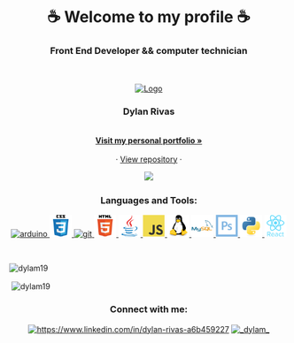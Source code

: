 <h1 align="center">☕ Welcome to my profile ☕</h1>
<h3 align="center">Front End Developer && computer technician</h3>

<div align="center">
  <br><br>
  <a href="https://dylam19.github.io/portafolio/" target="_blank">
    <img src="https://dylam19.github.io/portafolio/images/logo-pag-2.png" alt="Logo" width="100" height="100">
  </a>
  <h3 align="center">Dylan Rivas</h3>
  <p align="center">
    <br />
    <a href="https://dylam19.github.io/portafolio/" target="_blank"><strong>Visit my personal portfolio »</strong></a>
    <br />
    <br />
    ·
    <a href="https://github.com/dylam19/portafolio" target"_blank">View repository</a>
    ·
  </p>
</div>

<p align="center"> <img src="https://komarev.com/ghpvc/?username=dylam19&label=Profile%20views&color=0e75b6&style=flat" style="width:20%;height:auto; alt="dylam19" /> </p>

<h3 align="center">Languages and Tools:</h3>
<p align="center"> <a href="https://www.arduino.cc/" target="_blank" rel="noreferrer"> <img src="https://cdn.worldvectorlogo.com/logos/arduino-1.svg" alt="arduino" width="40" height="40"/> </a> <a href="https://www.w3schools.com/css/" target="_blank" rel="noreferrer"> <img src="https://raw.githubusercontent.com/devicons/devicon/master/icons/css3/css3-original-wordmark.svg" alt="css3" width="40" height="40"/> </a> <a href="https://git-scm.com/" target="_blank" rel="noreferrer"> <img src="https://www.vectorlogo.zone/logos/git-scm/git-scm-icon.svg" alt="git" width="40" height="40"/> </a> <a href="https://www.w3.org/html/" target="_blank" rel="noreferrer"> <img src="https://raw.githubusercontent.com/devicons/devicon/master/icons/html5/html5-original-wordmark.svg" alt="html5" width="40" height="40"/> </a> <a href="https://www.java.com" target="_blank" rel="noreferrer"> <img src="https://raw.githubusercontent.com/devicons/devicon/master/icons/java/java-original.svg" alt="java" width="40" height="40"/> </a> <a href="https://developer.mozilla.org/en-US/docs/Web/JavaScript" target="_blank" rel="noreferrer"> <img src="https://raw.githubusercontent.com/devicons/devicon/master/icons/javascript/javascript-original.svg" alt="javascript" width="40" height="40"/> </a> <a href="https://www.linux.org/" target="_blank" rel="noreferrer"> <img src="https://raw.githubusercontent.com/devicons/devicon/master/icons/linux/linux-original.svg" alt="linux" width="40" height="40"/> </a> <a href="https://www.mysql.com/" target="_blank" rel="noreferrer"> <img src="https://raw.githubusercontent.com/devicons/devicon/master/icons/mysql/mysql-original-wordmark.svg" alt="mysql" width="40" height="40"/> </a> <a href="https://www.photoshop.com/en" target="_blank" rel="noreferrer"> <img src="https://raw.githubusercontent.com/devicons/devicon/master/icons/photoshop/photoshop-line.svg" alt="photoshop" width="40" height="40"/> </a> <a href="https://www.python.org" target="_blank" rel="noreferrer"> <img src="https://raw.githubusercontent.com/devicons/devicon/master/icons/python/python-original.svg" alt="python" width="40" height="40"/> </a> <a href="https://reactjs.org/" target="_blank" rel="noreferrer"> <img src="https://raw.githubusercontent.com/devicons/devicon/master/icons/react/react-original-wordmark.svg" alt="react" width="40" height="40"/> </a> </p>
<br>

<p><img align="left" src="https://github-readme-stats.vercel.app/api/top-langs?username=dylam19&show_icons=true&locale=en&&theme=tokyonight" alt="dylam19" /></p>
<br>
<p>&nbsp;<img align="center" src="https://github-readme-stats.vercel.app/api?username=dylam19&show_icons=true&locale=en&theme=tokyonight" alt="dylam19" /></p>

<h3 align="center">Connect with me:</h3>
<p align="center">
<a href="https://linkedin.com/in/https://www.linkedin.com/in/dylan-rivas-a6b459227" target="blank"><img align="center" src="https://raw.githubusercontent.com/rahuldkjain/github-profile-readme-generator/master/src/images/icons/Social/linked-in-alt.svg" alt="https://www.linkedin.com/in/dylan-rivas-a6b459227" height="30" width="40" /></a>
<a href="https://instagram.com/_dylam_" target="blank"><img align="center" src="https://raw.githubusercontent.com/rahuldkjain/github-profile-readme-generator/master/src/images/icons/Social/instagram.svg" alt="_dylam_" height="30" width="40" /></a>
</p>
